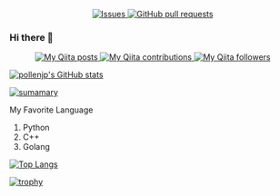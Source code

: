 
<!--
Ref: <https://github.com/anuraghazra/github-readme-stats/blob/f3c39506b2138a2b95ded736d24982c9fcd21b3f/readme.md>
-->
<p align="center">
  <!--
  <a href="https://github.com/pollenjp/pollenjp/actions">
    <img alt="Tests Passing" src="https://github.com/pollenjp/pollenjp/workflows/Test/badge.svg" />
  </a>
  <a href="https://codecov.io/gh/pollenjp/pollenjp">
    <img src="https://codecov.io/gh/pollenjp/pollenjp/branch/master/graph/badge.svg" />
  </a>
  -->
  <a href="https://github.com/pollenjp/pollenjp/issues">
    <img alt="Issues" src="https://img.shields.io/github/issues/pollenjp/pollenjp?color=0088ff" />
  </a>
  <a href="https://github.com/pollenjp/pollenjp/pulls">
    <img alt="GitHub pull requests" src="https://img.shields.io/github/issues-pr/pollenjp/pollenjp?color=0088ff" />
  </a>
</p>

### Hi there 👋

<p align="center">
  <a href="http://qiita.com/pollenjp">
    <img
      alt="My Qiita posts"
      src="https://qiita-badge.apiapi.app/s/pollenjp/posts.svg"
    />
  </a>
  <a href="http://qiita.com/pollenjp">
    <img
      alt="My Qiita contributions"
      src="https://qiita-badge.apiapi.app/s/pollenjp/contributions.svg"
    />
  </a>
  <a href="http://qiita.com/pollenjp">
    <img
      alt="My Qiita followers"
      src="https://qiita-badge.apiapi.app/s/pollenjp/followers.svg"
    />
  </a>
</p>

<!--
**pollenjp/pollenjp** is a ✨ _special_ ✨ repository because its `README.md` (this file) appears on your GitHub profile.

Here are some ideas to get you started:

- 🔭 I’m currently working on ...
- 🌱 I’m currently learning ...
- 👯 I’m looking to collaborate on ...
- 🤔 I’m looking for help with ...
- 💬 Ask me about ...
- 📫 How to reach me: ...
- 😄 Pronouns: ...
- ⚡ Fun fact: ...
-->

[![pollenjp's GitHub stats](https://github-readme-stats.vercel.app/api?username=pollenjp&show_icons=true&theme=tokyonight)](https://github.com/anuraghazra/github-readme-stats)

[![sumamary](https://github-profile-summary-cards.vercel.app/api/cards/profile-details?username=pollenjp&theme=monokai&.png)](https://github.com/vn7n24fzkq/github-profile-summary-cards)

My Favorite Language

1. Python
2. C++
3. Golang

[![Top Langs](https://github-readme-stats.vercel.app/api/top-langs/?username=pollenjp&langs_count=20&layout=compact)](https://github.com/anuraghazra/github-readme-stats)

[![trophy](https://github-profile-trophy.vercel.app/?username=pollenjp&theme=onedark)](https://github.com/ryo-ma/github-profile-trophy)
